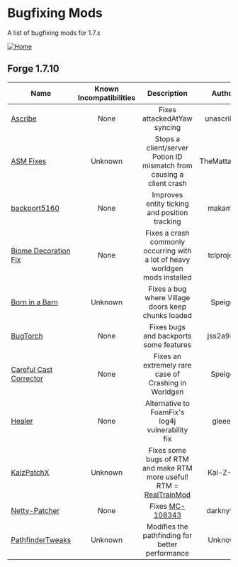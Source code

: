# Bugfixing Mods

A list of bugfixing mods for 1.7.x

[![Home](https://i.imgur.com/zGuelkW.png)](/README.md)

## Forge 1.7.10

| Name | Known Incompatibilities | Description | Author | Bugfixing | [Label](/README.md#labels) |
| --- | :---: | :---: | :---: | :---: | :---: |
| [Ascribe](https://www.curseforge.com/minecraft/mc-mods/ascribe) | None | Fixes attackedAtYaw syncing | unascribed | Server | None |
| [ASM Fixes](https://www.curseforge.com/minecraft/mc-mods/asm-fixes-j-a-f-m) | Unknown | Stops a client/server Potion ID mismatch from causing a client crash | TheMattaBase | Both | Incompatible (7) |
| [backport5160](https://github.com/makamys/minecraft-backport5160/tree/fix-ssp-stutter-release) | None | Improves entity ticking and position tracking | makamys | Both | None |
| [Biome Decoration Fix](https://www.curseforge.com/minecraft/mc-mods/biome-decoration-fix) | None | Fixes a crash commonly occurring with a lot of heavy worldgen mods installed | tclproject | Both | None |
| [Born in a Barn](https://www.curseforge.com/minecraft/mc-mods/born-in-a-barn) | Unknown | Fixes a bug where Village doors keep chunks loaded | Speiger | Server | None |
| [BugTorch](https://github.com/jss2a98aj/BugTorch) | None | Fixes bugs and backports some features | jss2a98aj | Both | None |
| [Careful Cast Corrector](https://www.curseforge.com/minecraft/mc-mods/careful-cast-corrector-ccc) | None | Fixes an extremely rare case of Crashing in Worldgen | Speiger | Both | None |
| [Healer](https://www.curseforge.com/minecraft/mc-mods/healer) | None | Alternative to FoamFix's log4j vulnerability fix | gleee8 | Both | None |
| [KaizPatchX](https://github.com/Kai-Z-JP/KaizPatchX) | Unknown | Fixes some bugs of RTM and make RTM more useful! RTM = [RealTrainMod](https://www.curseforge.com/minecraft/mc-mods/realtrainmod) | Kai-Z-JP | Both | None |
| [Netty-Patcher](https://github.com/draknyte1/Netty-Patcher) | None | Fixes [MC-108343](https://bugs.mojang.com/browse/MC-108343) | darknyte1 | Client | None |
| [PathfinderTweaks](https://github.com/HostileNetworks/OBSOLETE-ReignModpack/blob/master/mods/PathfinderTweaks-1.7.10-1.0.13.jar) | Unknown | Modifies the pathfinding for better performance | Unknown | Server | None |

